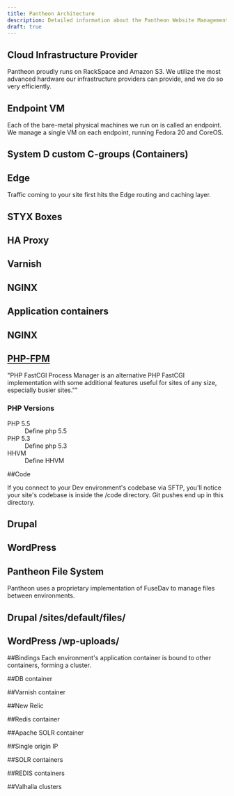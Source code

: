 ```yaml
---
title: Pantheon Architecture
description: Detailed information about the Pantheon Website Management Platform infrastructure.
draft: true
---
```

## Cloud Infrastructure Provider
Pantheon proudly runs on RackSpace and Amazon S3. We utilize the most advanced hardware our infrastructure providers can provide, and we do so very efficiently.

## Endpoint VM
Each of the bare-metal physical machines we run on is called an endpoint. We manage a single VM on each endpoint, running Fedora 20 and CoreOS.

## System D custom C-groups (Containers)


## Edge
Traffic coming to your site first hits the Edge routing and caching layer.

## STYX Boxes


## HA Proxy


## Varnish


## NGINX


## Application containers


## NGINX


## [PHP-FPM](http://php-fpm.org)

"PHP FastCGI Process Manager is an alternative PHP FastCGI implementation with some additional features useful for sites of any size, especially busier sites.""


<dl><h3>PHP Versions</h3>
<dt>PHP 5.5</dt>
<dd>Define php 5.5</dd>
<dt>PHP 5.3</dt>
<dd>Define php 5.3</dd>
<dt>HHVM</dt>
<dd>Define HHVM</dd>
</dl>
##Code

If you connect to your Dev environment's codebase via SFTP, you'll notice your site's codebase is inside the /code directory. Git pushes end up in this directory.

## Drupal


## WordPress


## Pantheon File System
Pantheon uses a proprietary implementation of FuseDav to manage files between environments.

## Drupal /sites/default/files/


## WordPress /wp-uploads/


##Bindings
Each environment's application container is bound to other containers, forming a cluster.

##DB container


##Varnish container


##New Relic


##Redis container


##Apache SOLR container


##Single origin IP


##SOLR containers


##REDIS containers


##Valhalla clusters
